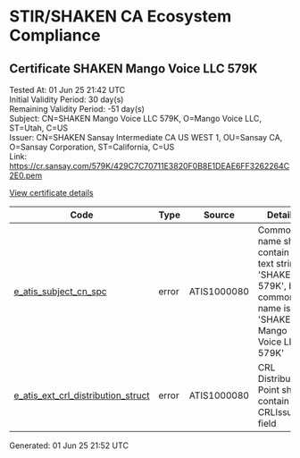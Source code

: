 # STIR/SHAKEN CA Ecosystem Compliance

## Certificate SHAKEN Mango Voice LLC 579K

Tested At: 01 Jun 25 21:42 UTC\
Initial Validity Period: 30 day(s)\
Remaining Validity Period: -51 day(s)\
Subject: CN=SHAKEN Mango Voice LLC 579K, O=Mango Voice LLC, ST=Utah, C=US\
Issuer: CN=SHAKEN Sansay Intermediate CA US WEST 1, OU=Sansay CA, O=Sansay Corporation, ST=California, C=US\
Link: https://cr.sansay.com/579K/429C7C70711E3820F0B8E1DEAE6FF3262264C2E0.pem

[View certificate details](https://x509.io/?cert=MIICwTCCAmagAwIBAgIUQpx8cHEeOCDwuOHerm%2FzJiJkwuAwCgYIKoZIzj0EAwIwgYUxCzAJBgNVBAYTAlVTMRMwEQYDVQQIDApDYWxpZm9ybmlhMRswGQYDVQQKDBJTYW5zYXkgQ29ycG9yYXRpb24xEjAQBgNVBAsMCVNhbnNheSBDQTEwMC4GA1UEAwwnU0hBS0VOIFNhbnNheSBJbnRlcm1lZGlhdGUgQ0EgVVMgV0VTVCAxMB4XDTI1MDMxMjE2MzExMloXDTI1MDQxMTE2MzExMlowXDELMAkGA1UEBhMCVVMxDTALBgNVBAgMBFV0YWgxGDAWBgNVBAoMD01hbmdvIFZvaWNlIExMQzEkMCIGA1UEAwwbU0hBS0VOIE1hbmdvIFZvaWNlIExMQyA1NzlLMFkwEwYHKoZIzj0CAQYIKoZIzj0DAQcDQgAEN96Dvg9T%2FYiZ4tCcDVBdaWRfr9zU%2FoiNTef6qXh499UHoCaSIgRwPlHS8kuaEAr3W4pT2vsx%2FtcEJPEuvfvks6OB2zCB2DAWBggrBgEFBQcBGgQKMAigBhYENTc5SzAXBgNVHSAEEDAOMAwGCmCGSAGG%2FwkBAQQwHQYDVR0OBBYEFEMNbo0EEdDml2YVgLkg9Zx8259GMB8GA1UdIwQYMBaAFKzTk%2FVDQ8wKvkVYFxN9knzcwwFGMEcGA1UdHwRAMD4wPKA6oDiGNmh0dHBzOi8vYXV0aGVudGljYXRlLWFwaS5pY29uZWN0aXYuY29tL2Rvd25sb2FkL3YxL2NybDAMBgNVHRMBAf8EAjAAMA4GA1UdDwEB%2FwQEAwIHgDAKBggqhkjOPQQDAgNJADBGAiEAtkPEbidmZ8sSv1t%2F65GTqayfCWi9rb8JwA9CuGgqu0cCIQDiafPWuOZdqUtq1cpnipaM81j6FvlxRcF7Kw7tYlGA3g%3D%3D)

| Code | Type | Source | Details |
|------|------|--------|---------|
| [e_atis_subject_cn_spc](../../ISSUES/e_atis_subject_cn_spc/README.md) | error | ATIS1000080 | Common name shall contain the text string 'SHAKEN 579K', but common name is 'SHAKEN Mango Voice LLC 579K' |
| [e_atis_ext_crl_distribution_struct](../../ISSUES/e_atis_ext_crl_distribution_struct/README.md) | error | ATIS1000080 | CRL Distribution Point shall contain a CRLIssuer field |


Generated: 01 Jun 25 21:52 UTC